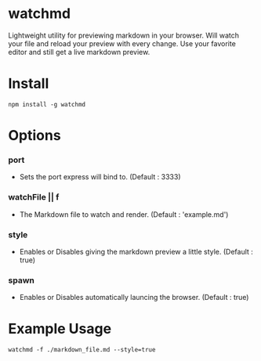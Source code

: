 watchmd
=======

Lightweight utility for previewing markdown in your browser.
Will watch your file and reload your preview with every change.
Use your favorite editor and still get a live markdown preview.

Install
=======

	npm install -g watchmd

Options
=======

### port
* Sets the port express will bind to. (Default : 3333)

### watchFile || f
* The Markdown file to watch and render.  (Default : 'example.md')

### style
* Enables or Disables giving the markdown preview a little style.  (Default : true)

### spawn
* Enables or Disables automatically launcing the browser.  (Default : true)


Example Usage
=========
	watchmd -f ./markdown_file.md --style=true